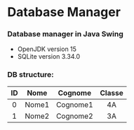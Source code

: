 # Database Manager

### Database manager in Java Swing 
- OpenJDK version 15
- SQLite version 3.34.0

### DB structure:
ID     | Nome   | Cognome | Classe
:----: | :----: | :----:  | :----: 
0      | Nome1  |Cognome1 | 4A
1      | Nome2  |Cognome2 | 3A
